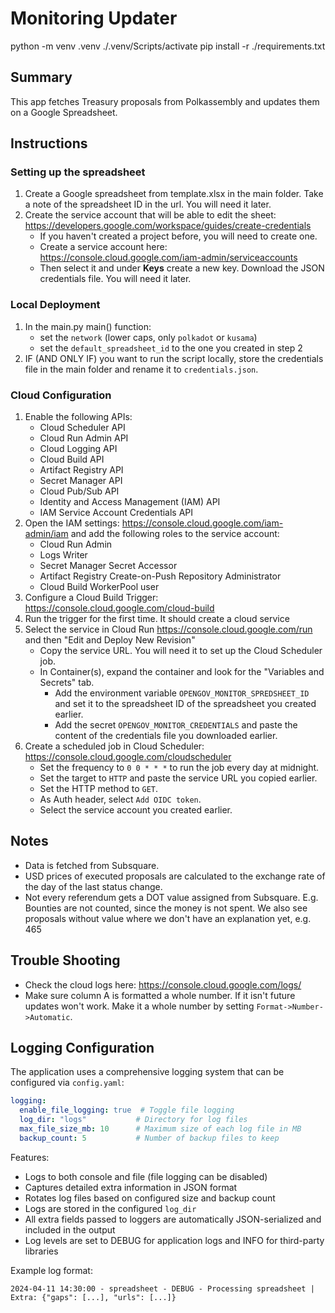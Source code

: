 # Monitoring Updater

  python -m venv .venv
  ./.venv/Scripts/activate
  pip install -r ./requirements.txt


## Summary
This app fetches Treasury proposals from Polkassembly and updates them on a Google Spreadsheet.

## Instructions

### Setting up the spreadsheet
1. Create a Google spreadsheet from template.xlsx in the main folder. Take a note of the spreadsheet ID in the url. You will need it later.
2. Create the service account that will be able to edit the sheet: https://developers.google.com/workspace/guides/create-credentials
    - If you haven't created a project before, you will need to create one.
    - Create a service account here: https://console.cloud.google.com/iam-admin/serviceaccounts
    - Then select it and under **Keys** create a new key. Download the JSON credentials file. You will need it later.

### Local Deployment
1. In the main.py main() function:
    - set the `network` (lower caps, only `polkadot` or `kusama`)
    - set the `default_spreadsheet_id` to the one you created in step 2
2. IF (AND ONLY IF) you want to run the script locally, store the credentials file in the main folder and rename it to `credentials.json`.

### Cloud Configuration
1. Enable the following APIs:
    - Cloud Scheduler API
    - Cloud Run Admin API
    - Cloud Logging API
    - Cloud Build API
    - Artifact Registry API
    - Secret Manager API
    - Cloud Pub/Sub API
    - Identity and Access Management (IAM) API
    - IAM Service Account Credentials API
2. Open the IAM settings: https://console.cloud.google.com/iam-admin/iam and add the following roles to the service account:
    - Cloud Run Admin
    - Logs Writer
    - Secret Manager Secret Accessor
    - Artifact Registry Create-on-Push Repository Administrator
    - Cloud Build WorkerPool user
3. Configure a Cloud Build Trigger: https://console.cloud.google.com/cloud-build
4. Run the trigger for the first time. It should create a cloud service
5. Select the service in Cloud Run https://console.cloud.google.com/run and then "Edit and Deploy New Revision"
    - Copy the service URL. You will need it to set up the Cloud Scheduler job.
    - In Container(s), expand the container and look for the "Variables and Secrets" tab.
      - Add the environment variable `OPENGOV_MONITOR_SPREDSHEET_ID` and set it to the spreadsheet ID of the spreadsheet you created earlier.
      - Add the secret `OPENGOV_MONITOR_CREDENTIALS` and paste the content of the credentials file you downloaded earlier.
6. Create a scheduled job in Cloud Scheduler: https://console.cloud.google.com/cloudscheduler
    - Set the frequency to `0 0 * * *` to run the job every day at midnight.
    - Set the target to `HTTP` and paste the service URL you copied earlier.
    - Set the HTTP method to `GET`.
    - As Auth header, select `Add OIDC token`.
    - Select the service account you created earlier.

## Notes
- Data is fetched from Subsquare.
- USD prices of executed proposals are calculated to the exchange rate of the day of the last status change.
- Not every referendum gets a DOT value assigned from Subsquare. E.g. Bounties are not counted, since the money is not spent. We also see proposals without value where we don't have an explanation yet, e.g. 465

## Trouble Shooting
- Check the cloud logs here: https://console.cloud.google.com/logs/
- Make sure column A is formatted a whole number. If it isn't future updates won't work. Make it a whole number by setting `Format->Number->Automatic`.

## Logging Configuration
The application uses a comprehensive logging system that can be configured via `config.yaml`:

```yaml
logging:
  enable_file_logging: true  # Toggle file logging
  log_dir: "logs"           # Directory for log files
  max_file_size_mb: 10      # Maximum size of each log file in MB
  backup_count: 5           # Number of backup files to keep
```

Features:
- Logs to both console and file (file logging can be disabled)
- Captures detailed extra information in JSON format
- Rotates log files based on configured size and backup count
- Logs are stored in the configured `log_dir`
- All extra fields passed to loggers are automatically JSON-serialized and included in the output
- Log levels are set to DEBUG for application logs and INFO for third-party libraries

Example log format:
```
2024-04-11 14:30:00 - spreadsheet - DEBUG - Processing spreadsheet | Extra: {"gaps": [...], "urls": [...]}
```